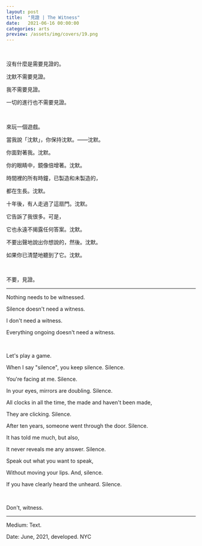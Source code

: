 ```yaml
---
layout: post
title:  "見證 | The Witness"
date:   2021-06-16 00:00:00
categories: arts
preview: /assets/img/covers/19.png
---
```


<br>

沒有什麼是需要見證的。

沈默不需要見證。

我不需要見證。

一切的進行也不需要見證。

<br>

來玩一個遊戲。

當我說「沈默」，你保持沈默。——沈默。

你面對著我。沈默。

你的眼睛中，鏡像倍增著。沈默。

時間裡的所有時鐘，已製造和未製造的，

都在生長。沈默。

十年後，有人走過了這扇門。沈默。

它告訴了我很多。可是，

它也永遠不揭露任何答案。沈默。

不要出聲地說出你想說的，然後。沈默。

如果你已清楚地聽到了它。沈默。

<br>

不要，見證。

---

Nothing needs to be witnessed.

Silence doesn't need a witness.

I don't need a witness.

Everything ongoing doesn't need a witness.

<br>

Let's play a game.

When I say "silence", you keep silence. Silence.

You're facing at me. Silence.

In your eyes, mirrors are doubling. Silence.

All clocks in all the time, the made and haven't been made,

They are clicking. Silence.

After ten years, someone went through the door. Silence.

It has told me much, but also,

It never reveals me any answer. Silence.

Speak out what you want to speak,

Without moving your lips. And, silence.

If you have clearly heard the unheard. Silence.

<br>

Don't, witness.

---

Medium: Text.

Date: June, 2021, developed. NYC
